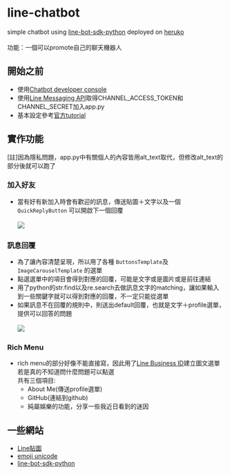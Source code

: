 # line-chatbot
simple chatbot using [line-bot-sdk-python](https://github.com/line/line-bot-sdk-python) deployed on [heruko](https://dashboard.heroku.com/)<br><br>
功能：一個可以promote自己的聊天機器人<br>
## 開始之前
* 使用[Chatbot developer console](https://developers.line.me/en/)<br>
* 使用[Line Messaging API](https://developers.line.me/en/docs/messaging-api/getting-started/)取得CHANNEL_ACCESS_TOKEN和CHANNEL_SECRET加入app.py<br>
* 基本設定參考[官方tutorial](https://developers.line.me/en/docs/messaging-api/building-sample-bot-with-heroku/)<br>
## 實作功能
[註]因為隱私問題，app.py中有關個人的內容皆用alt_text取代，但修改alt_text的部分後就可以跑了<br>
### 加入好友
* 當有好有新加入時會有歡迎的訊息，傳送貼圖＋文字以及一個 `QuickReplyButton` 可以開啟下一個回覆<br><br>
![](https://i.imgur.com/e57yWhum.jpg)
### 訊息回覆
* 為了讓內容清楚呈現，所以用了各種 `ButtonsTemplate`及`ImageCarouselTemplate` 的選單<br>
* 點選選單中的項目會得到對應的回覆，可能是文字或是圖片或是前往連結<br>
* 用了python的str.find以及re.search去做訊息文字的matching，讓如果輸入到一些關鍵字就可以得到對應的回覆，不一定只能從選單<br>
* 如果訊息不在回覆的規則中，則送出default回覆，也就是文字＋profile選單，提供可以回答的問題<br><br>
![](https://i.imgur.com/GdCWIwdl.png?1)<br>
### Rich Menu
* rich menu的部分好像不能直接寫，因此用了[Line Business ID](https://account.line.biz/login?redirectUri=https%3A%2F%2Fmanager.line.biz%2F%3Fstatus%3Dsuccess)建立圖文選單<br>
若是真的不知道問什麼問題可以點選<br>
共有三個項目:<br>
  * About Me(傳送profile選單)
  * GitHub(連結到github)
  * 純屬娛樂的功能，分享一些我近日看到的迷因
## 一些網站
* [Line貼圖](https://developers.line.biz/media/messaging-api/sticker_list.pdf)
* [emoji unicode](https://unicode.org/emoji/charts/full-emoji-list.html)
* [line-bot-sdk-python](https://github.com/line/line-bot-sdk-python)
